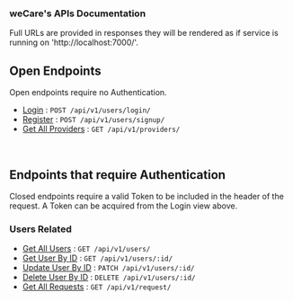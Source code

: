 ### weCare's APIs Documentation

Full URLs are provided in responses they will be rendered as if service is running on 'http://localhost:7000/'.

## Open Endpoints

Open endpoints require no Authentication.

- [Login](users/login.md) : `POST /api/v1/users/login/`
- [Register](users/register.md) : `POST /api/v1/users/signup/`
- [Get All Providers](providers/getAllProviders.md) : `GET /api/v1/providers/`

<br/>

## Endpoints that require Authentication

Closed endpoints require a valid Token to be included in the header of the
request. A Token can be acquired from the Login view above.

### Users Related

- [Get All Users](users/getAllUsers.md) : `GET /api/v1/users/`
- [Get User By ID](users/getUserById.md) : `GET /api/v1/users/:id/`
- [Update User By ID](users/updateUserById.md) : `PATCH /api/v1/users/:id/`
- [Delete User By ID](users/deleteUserById.md) : `DELETE /api/v1/users/:id/`
- [Get All Requests](users/getAllRequests.md) : `GET /api/v1/request/`



